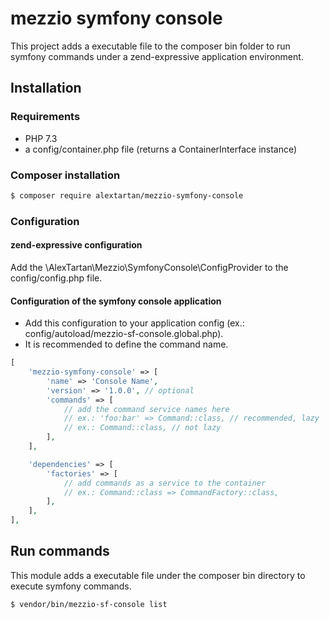 # mezzio symfony console

This project adds a executable file to the composer bin folder to run symfony commands under a zend-expressive
application environment.

## Installation

### Requirements

- PHP 7.3
- a config/container.php file (returns a ContainerInterface instance)

### Composer installation

```bash
$ composer require alextartan/mezzio-symfony-console
```

### Configuration
#### zend-expressive configuration

Add the \AlexTartan\Mezzio\SymfonyConsole\ConfigProvider to the config/config.php file.

#### Configuration of the symfony console application

- Add this configuration to your application config (ex.: config/autoload/mezzio-sf-console.global.php).
- It is recommended to define the command name.

```php
[
    'mezzio-symfony-console' => [
        'name' => 'Console Name',
        'version' => '1.0.0', // optional
        'commands' => [
            // add the command service names here
            // ex.: 'foo:bar' => Command::class, // recommended, lazy
            // ex.: Command::class, // not lazy
        ],
    ],

    'dependencies' => [
        'factories' => [
            // add commands as a service to the container
            // ex.: Command::class => CommandFactory::class,
        ],
    ],
],
```

## Run commands

This module adds a executable file under the composer bin directory to execute symfony commands.

```bash
$ vendor/bin/mezzio-sf-console list
```
